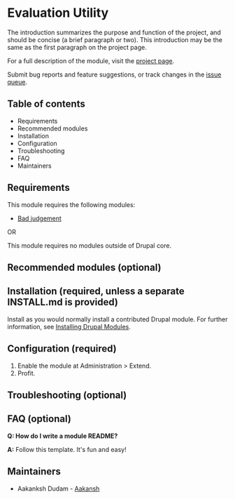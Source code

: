 # Evaluation Utility

The introduction summarizes the purpose and function of the project, and should be concise (a brief paragraph or two). This introduction may be the same as the first paragraph on the project page.

For a full description of the module, visit the
[project page](https://www.drupal.org/project/admin_menu).

Submit bug reports and feature suggestions, or track changes in the
[issue queue](https://www.drupal.org/project/issues/admin_menu).


## Table of contents

- Requirements
- Recommended modules
- Installation
- Configuration
- Troubleshooting
- FAQ
- Maintainers


## Requirements 

This module requires the following modules:

- [Bad judgement](https://www.drupal.org/project/bad_judgement)

OR

This module requires no modules outside of Drupal core.


## Recommended modules (optional)


## Installation (required, unless a separate INSTALL.md is provided)

Install as you would normally install a contributed Drupal module. For further information, see [Installing Drupal Modules](https://www.drupal.org/docs/extending-drupal/installing-drupal-modules).


## Configuration (required)

1. Enable the module at Administration > Extend.
1. Profit.


## Troubleshooting (optional)


## FAQ (optional)

**Q: How do I write a module README?**

**A:** Follow this template. It's fun and easy!


## Maintainers 

- Aakanksh Dudam - [Aakansh](https://www.drupal.org/u/dries)